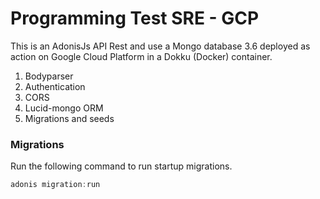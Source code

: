 # Programming Test SRE - GCP 

This is an AdonisJs API Rest and use a Mongo database 3.6 deployed as action on Google Cloud Platform in a Dokku (Docker) container.

1. Bodyparser
2. Authentication
3. CORS
4. Lucid-mongo ORM
5. Migrations and seeds

### Migrations

Run the following command to run startup migrations.

```js
adonis migration:run
```

